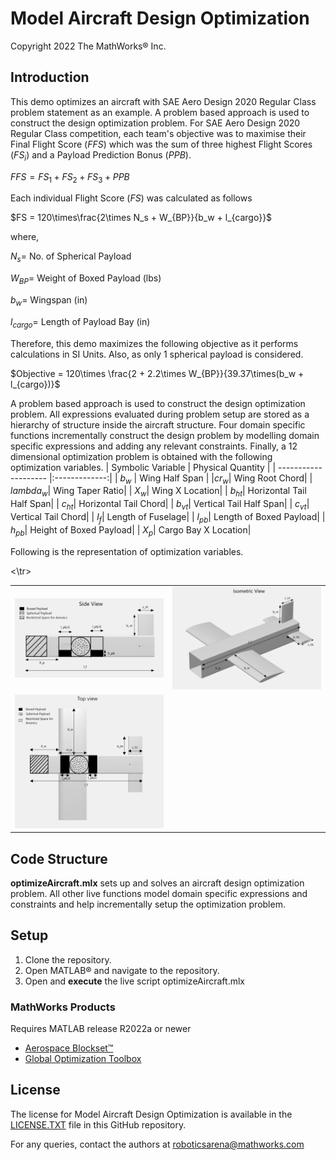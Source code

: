 # Model Aircraft Design Optimization

Copyright 2022 The MathWorks&reg; Inc.

## Introduction

This demo optimizes an aircraft with SAE Aero Design 2020 Regular Class problem statement as an example. A problem based approach is used to construct the design optimization problem. For SAE Aero Design 2020 Regular Class competition, each team's objective was to maximise their Final Flight Score ($`FFS`$) which was the sum of three highest Flight Scores ($`FS_i`$) and a Payload Prediction Bonus ($`PPB`$).

$`FFS = FS_1 + FS_2 + FS_3 + PPB`$

Each individual Flight Score ($`FS`$) was calculated as follows

$`FS = 120\times\frac{2\times N_s + W_{BP}}{b_w + l_{cargo}}`$

where,

$`N_s =`$ No.  of  Spherical  Payload

$`W_{BP} =`$ Weight of Boxed Payload (lbs)

$`b_w =`$ Wingspan (in)

$`l_{cargo} =`$ Length of Payload Bay (in)


Therefore, this demo maximizes the following objective as it performs calculations in SI Units. Also,  as only 1 spherical payload is considered.

$`Objective = 120\times \frac{2 + 2.2\times W_{BP}}{39.37\times(b_w + l_{cargo})}`$


 A problem based approach is used to construct the design optimization problem. All expressions evaluated during problem setup are stored as a hierarchy of structure inside the aircraft structure. Four domain specific functions incrementally construct the design problem by modelling domain specific expressions and adding any relevant constraints. Finally, a 12 dimensional optimization problem is obtained with the following optimization variables.
| Symbolic Variable  | Physical Quantity  | 
| -------------------- |:-------------:|
| $`b_w`$ | Wing Half Span |
|$`cr_w`$| Wing Root Chord|
| $`lambda_w`$| Wing Taper Ratio|
| $`X_w`$| Wing X Location|
| $`b_{ht}`$| Horizontal Tail Half Span|
| $`c_{ht}`$| Horizontal Tail Chord|
| $`b_{vt}`$| Vertical Tail Half Span|
| $`c_{vt}`$| Vertical Tail Chord|
| $`l_f`$| Length of Fuselage|
| $`l_{pb}`$| Length of Boxed Payload|
| $`h_{pb}`$| Height of Boxed Payload|
| $`X_p`$| Cargo Bay X Location|
        
Following is the representation of optimization variables.

<table>
<tr>
<td> <img src="images/sideView.png" alt="Drawing" style="width: 250px;"/> </td>
<td> <img src="images/isoView.png" alt="Drawing" style="width: 250px;"/> </td>
</tr>
<tr>
<td> <img src="images/topView.png" alt="Drawing" style="width: 250px;"/> </td>
<\tr>
</table>


## Code Structure
 **optimizeAircraft.mlx** sets up and solves an aircraft design optimization problem.
All other live functions model domain specific expressions and constraints and help incrementally setup the optimization problem.

## Setup
1. Clone the repository.
2. Open MATLAB&reg; and navigate to the repository.
3. Open and **execute** the live script optimizeAircraft.mlx

### MathWorks Products

Requires MATLAB release R2022a or newer

- [Aerospace Blockset&trade;](https://www.mathworks.com/products/aerospace-blockset.html)
- [Global Optimization Toolbox](https://www.mathworks.com/products/global-optimization.html)

## License

The license for Model Aircraft Design Optimization is available in the [LICENSE.TXT](LICENSE.TXT) file in this GitHub repository.



For any queries, contact the authors at roboticsarena@mathworks.com
